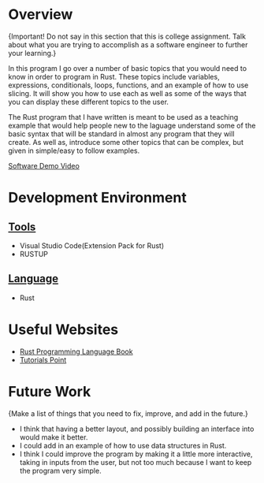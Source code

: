 # Overview

{Important! Do not say in this section that this is college assignment. Talk about what you are trying to accomplish as a software engineer to further your learning.}

In this program I go over a number of basic topics that you would need to know in order to program in Rust. These topics include variables, expressions, conditionals, loops, functions, and an example of how to use slicing. It will show you how to use each as well as some of the ways that you can display these different topics to the user.

The Rust program that I have written is meant to be used as a teaching example that would help people new to the laguage understand some of the basic syntax that will be standard in almost any program that they will create. As well as, introduce some other topics that can be complex, but given in simple/easy to follow examples.

[Software Demo Video](http://youtube.link.goes.here)

# Development Environment

## <ins>Tools<ins>
- Visual Studio Code(Extension Pack for Rust)
- RUSTUP

## <ins>Language<ins>
- Rust

# Useful Websites

- [Rust Programming Language Book](https://doc.rust-lang.org/book/index.html)
- [Tutorials Point](https://www.tutorialspoint.com/rust/index.htm)

# Future Work

{Make a list of things that you need to fix, improve, and add in the future.}

- I think that having a better layout, and possibly building an interface into would make it better.
- I could add in an example of how to use data structures in Rust.
- I think I could improve the program by making it a little more interactive, taking in inputs from the user, but not too much because I want to keep the program very simple.